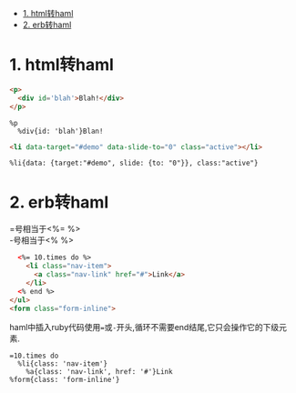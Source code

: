 <!-- TOC -->

- [1. html转haml](#1-html转haml)
- [2. erb转haml](#2-erb转haml)

<!-- /TOC -->
# 1. html转haml
```html
<p>
  <div id='blah'>Blah!</div>
</p>
```

```haml
%p
  %div{id: 'blah'}Blan!
```

```html
<li data-target="#demo" data-slide-to="0" class="active"></li>
```

```haml
%li{data: {target:"#demo", slide: {to: "0"}}, class:"active"}
```

# 2. erb转haml
=号相当于<%= %><br>
-号相当于<% %>
```html
  <%= 10.times do %>
    <li class="nav-item">
      <a class="nav-link" href="#">Link</a>
    </li>
  <% end %>
</ul>
<form class="form-inline">
```
haml中插入ruby代码使用`=`或`-`开头,循环不需要end结尾,它只会操作它的下级元素.
```haml
=10.times do 
  %li{class: 'nav-item'}
    %a{class: 'nav-link', href: '#'}Link
%form{class: 'form-inline'}
```